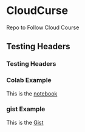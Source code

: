 # CloudCurse
Repo to Follow Cloud Course

## Testing Headers
### Testing Headers

### Colab Example 
This is the [notebook](https://github.com/JuanOrtegaNice/CloudCurse/blob/main/Practice_Markdown.ipynb)

### gist Example
This is the [Gist](https://gist.github.com/JuanOrtegaNice/3ec7cc20319422fc17e329df55463ad5)
